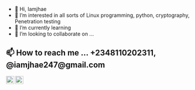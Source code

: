 - 👋 Hi, Iamjhae
- 👀 I’m interested in all sorts of Linux programming, python, cryptography, Penetration testing 
- 🌱 I’m currently learning 
- 💞️ I’m looking to collaborate on ...

<h2>📫 How to reach me ... +2348110202311, @iamjhae247@gmail.com</h2>

[<img align="left" alt="Iamjhae | Twitter" width="22px" src="https://cdn.jsdelivr.net/npm/simple-icons@v3/icons/twitter.svg" />][twitter]
[<img align="left" alt="JhaeArch | Instagram" width="22px" src="https://cdn.jsdelivr.net/npm/simple-icons@v3/icons/instagram.svg" />][instagram]

[twitter]: https://twitter.com/mhiztabjay
[instagram]: https://www.instagram.com/iam__jhay


<!---
Iamjhae/Iamjhae is a ✨ special ✨ repository because its `README.md` (this file) appears on your GitHub profile.
You can click the Preview link to take a look at your changes.
--->

